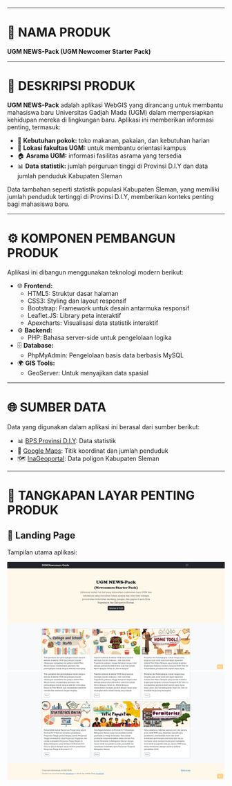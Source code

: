 <hr>  

<h1>📌 NAMA PRODUK</h1>  
<p><strong>UGM NEWS-Pack (UGM Newcomer Starter Pack)</strong></p>  

<hr>  

<h1>📖 DESKRIPSI PRODUK</h1>  
<p>  
<strong>UGM NEWS-Pack</strong> adalah aplikasi WebGIS yang dirancang untuk membantu mahasiswa baru Universitas Gadjah Mada (UGM) dalam mempersiapkan kehidupan mereka di lingkungan baru.  
Aplikasi ini memberikan informasi penting, termasuk:  
<ul>  
  <li>🍴 <strong>Kebutuhan pokok:</strong> toko makanan, pakaian, dan kebutuhan harian</li>  
  <li>🏢 <strong>Lokasi fakultas UGM:</strong> untuk membantu orientasi kampus</li>  
  <li>🏠 <strong>Asrama UGM:</strong> informasi fasilitas asrama yang tersedia</li>  
  <li>📊 <strong>Data statistik:</strong> jumlah perguruan tinggi di Provinsi D.I.Y dan data jumlah penduduk Kabupaten Sleman</li>  
</ul>  
Data tambahan seperti statistik populasi Kabupaten Sleman, yang memiliki jumlah penduduk tertinggi di Provinsi D.I.Y, memberikan konteks penting bagi mahasiswa baru.  
</p>  

<hr>  

<h1>⚙️ KOMPONEN PEMBANGUN PRODUK</h1>  
<p>Aplikasi ini dibangun menggunakan teknologi modern berikut:</p>  
<ul>  
  <li>🌐 <strong>Frontend:</strong>  
    <ul>  
      <li>HTML5: Struktur dasar halaman</li>  
      <li>CSS3: Styling dan layout responsif</li>  
      <li>Bootstrap: Framework untuk desain antarmuka responsif</li>  
      <li>Leaflet.JS: Library peta interaktif</li>  
      <li>Apexcharts: Visualisasi data statistik interaktif</li>  
    </ul>  
  </li>  
  <li>⚙️ <strong>Backend:</strong>  
    <ul>  
      <li>PHP: Bahasa server-side untuk pengelolaan logika</li>  
    </ul>  
  </li>  
  <li>🗄️ <strong>Database:</strong>  
    <ul>  
      <li>PhpMyAdmin: Pengelolaan basis data berbasis MySQL</li>  
    </ul>  
  </li>  
  <li>🌍 <strong>GIS Tools:</strong>  
    <ul>  
      <li>GeoServer: Untuk menyajikan data spasial</li>  
    </ul>  
  </li>  
</ul>  

<hr>  

<h1>🌐 SUMBER DATA</h1>  
<p>Data yang digunakan dalam aplikasi ini berasal dari sumber berikut:</p>  
<ul>  
  <li>📊 <a href="https://yogyakarta.bps.go.id/" target="_blank">BPS Provinsi D.I.Y</a>: Data statistik</li>  
  <li>📍 <a href="https://www.google.com/maps/@-7.7651543,110.3666396,15z?entry=ttu" target="_blank">Google Maps</a>: Titik koordinat dan jumlah penduduk</li>  
  <li>🗺️ <a href="https://tanahair.indonesia.go.id/portal-web" target="_blank">InaGeoportal</a>: Data poligon Kabupaten Sleman</li>  
</ul>  

<hr>  

<h1>📸 TANGKAPAN LAYAR PENTING PRODUK</h1>  
<h2>🌟 Landing Page</h2>  
<p>Tampilan utama aplikasi:</p>  
<img src="assets/img/legend/penting1.jpg" alt="Landing Page" width="600">  
<img src="assets/img/legend/penting2.jpg" alt="Landing Page" width="600">  
